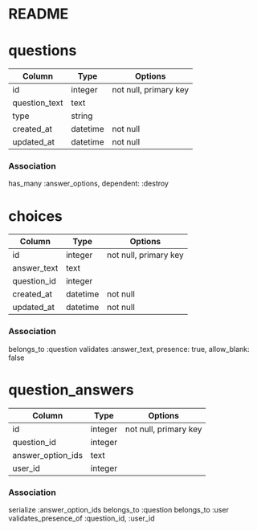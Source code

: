 # README

# questions
|Column|Type|Options|
|-------------|------------|---------------------|
|id           |integer     |not null, primary key|
|question_text|text        |                     |
|type         |string      |                     |
|created_at   |datetime    |not null             |
|updated_at   |datetime    |not null             |
### Association
has_many :answer_options, dependent: :destroy 

# choices
|Column       |Type        |Options              |
|-------------|------------|---------------------|
|id           |integer     |not null, primary key|
|answer_text  |text        |                     |
|question_id  |integer     |                     |
|created_at   |datetime    |not null             |
|updated_at   |datetime    |not null             |
### Association
belongs_to :question
validates :answer_text, presence: true, allow_blank: false

#  question_answers
|Column           |Type        |Options              |
|-----------------|------------|---------------------|
|id               |integer     |not null, primary key|
|question_id      |integer     |                     |
|answer_option_ids|text        |                     |
|user_id          |integer     |                     |
### Association
serialize :answer_option_ids
belongs_to :question
belongs_to :user
validates_presence_of :question_id, :user_id